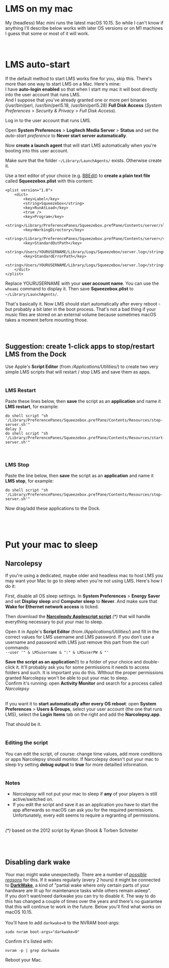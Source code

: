 LMS on my mac
====
My (headless) Mac mini runs the latest macOS 10.15. So while I can't know if anything I'll describe below works with later OS versions or on M1 machines I guess that some or most of it will work.
<br><br><br>


# LMS auto-start

If the default method to start LMS works fine for you, skip this. There's more than one way to start LMS on a Mac. Here's mine:<br>
I have **auto-login enabled** so that when I start my mac it will boot directly into the user account that runs LMS.<br>
And I suppose that you've already granted one or more perl binaries (/usr/bin/perl, /usr/bin/perl5.18, /usr/bin/perl5.28) **Full Disk Access** (*System Preferences* > *Security & Privacy* > *Full Disk Access*).

Log in to the user account that runs LMS.

Open **System Preferences** > **Logitech Media Server** > **Status** and set the *auto-start preference* to **Never start server automatically**.

Now **create a launch agent** that will start LMS automatically when you're booting into this user account.

Make sure that the folder `~/Library/LaunchAgents/` exists. Otherwise create it.

Use a text editor of your choice (e.g. [BBEdit](
https://www.barebones.com/products/bbedit/
)) to **create a plain text file** called **Squeezebox.plist** with this content:

````
<plist version="1.0">
	<dict>
		<key>Label</key>
		<string>Squeezebox</string>
		<key>RunAtLoad</key>
		<true />
		<key>Program</key>
			<string>/Library/PreferencePanes/Squeezebox.prefPane/Contents/server/slimserver.pl</string>
		<key>WorkingDirectory</key>
		<string>/Library/PreferencePanes/Squeezebox.prefPane/Contents/server</string>
		<key>StandardOutPath</key>
		<string>/Users/YOURUSERNAME/Library/Logs/Squeezebox/server.log</string>
		<key>StandardErrorPath</key>
		<string>/Users/YOURUSERNAME/Library/Logs/Squeezebox/server.log</string>
	</dict>
</plist>
````

Replace YOURUSERNAME with your **user account name**. You can use the `whoami` command to display it.
Then save **Squeezebox.plist** to `~/Library/LaunchAgents/`.

That's basically it. Now LMS should start automatically after every reboot - but probably a bit later in the boot process. That's not a bad thing if your music files are stored on an external volume because sometimes macOS takes a moment before mounting those.
<br><br><br>

## Suggestion: create 1-click apps to stop/restart LMS from the Dock

Use Apple's **Script Editor** (from */Applications/Utilities/*) to create two very simple LMS scripts that will restart / stop LMS and save them as apps.<br><br>

### LMS Restart
Paste these lines below, then **save** the script as an **application** and name it **LMS restart**, for example:

````
do shell script "sh '/Library/PreferencePanes/Squeezebox.prefPane/Contents/Resources/stop-server.sh'"
delay 3
do shell script "sh '/Library/PreferencePanes/Squeezebox.prefPane/Contents/Resources/start-server.sh'"
````
<br>

### LMS Stop
Paste the line below, then **save** the script as an **application** and name it **LMS stop**, for example:

```
do shell script "sh '/Library/PreferencePanes/Squeezebox.prefPane/Contents/Resources/stop-server.sh'"
```

Now drag/add these applications to the Dock.
<br><br><br><br>


# Put your mac to sleep

## Narcolepsy

If you're using a dedicated, maybe older and headless mac to host LMS you may want your Mac to go to sleep when you're not using LMS. Here's how I do it:

First, disable all OS sleep settings. In **System Preferences** > **Energy Saver** and set **Display sleep** and **Computer sleep** to **Never**. And make sure that **Wake for Ethernet network access** is ticked.

Then download the [**Narcolepdy Applescript script**](https://github.com/AF-1/sobras/tree/main/lms-on-macos/scripts) _(*)_ that will handle everything necessary to put your mac to sleep.

Open it in Apple's **Script Editor** (from */Applications/Utilities/*) and fill in the correct values for LMS username and LMS password. If you don't use a username and password with LMS just remove this part from the curl commands:<br>
`--user '" & LMSusername & ":" & LMSuserPW & "'`

**Save the script as an application**(!) to a folder of your choice and double-click it. It'll probably ask you for some permissions it needs to access folders and such. It is important you do this. WIthout the proper permissions granted Narcolepsy won't be able to put your mac to sleep.<br>
Confirm it's running: open **Activity Monitor** and search for a process called *Narcolepsy*<br><br>

If you want it to **start automatically after every OS reboot**: open **System Preferences** > **Users & Groups**, select your user account (the one that runs LMS), select the **Login Items** tab on the right and add the **Narcolepsy.app**. <br>

That should be it.<br><br>

### Editing the script
You can edit the script, of course: change time values, add more conditions or apps Narcolepsy should monitor. If Narcolepsy doesn't put your mac to sleep try setting **debug output** to **true** for more detailled information.<br><br>

### Notes
* *Narcolepsy* will not put your mac to sleep if **any** of your players is still active/switched on.
* If you edit the script and save it as an application you have to start the app afterwards so macOS can ask you for the required permissions. Unfortunately, every edit seems to require a regranting of permissions.
<br><br>

_(*)_ based on the 2012 script by Kynan Shook & Torben Schreiter
<br><br><br><br>

## Disabling dark wake

Your mac might wake unexpectedly. There are a number of [*possible reasons*](https://support.apple.com/en-gb/guide/mac-help/mchlp2995/mac) for this. If it wakes regularly (every 2 hours) it might be connected to [**DarkWake**](https://www.insanelymac.com/forum/topic/342002-darkwake-on-macos-catalina-boot-args-darkwake8-darkwake10-are-obsolete/), a kind of "partial wake where only certain parts of your hardware are lit up for maintenance tasks while others remain asleep".<br>
If you don't want/need darkwake you can try to disable it. The way to do this has changed a couple of times over the years and there's no guarantee that this will continue to work in the future. Below you'll find what works on macOS 10.15.<br><br>
You'll have to add `darkwake=0` to the NVRAM boot-args:<br>

`sudo nvram boot-args="darkwake=0"`<br>

Confirm it's listed with:<br>

`nvram -p | grep darkwake`<br>

Reboot your Mac.

